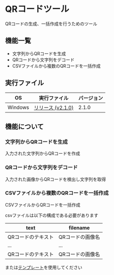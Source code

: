 # QRコードツール
QRコードの生成、一括作成を行うためのツール

## 機能一覧
* 文字列からQRコードを生成
* QRコードから文字列をデコード
* CSVファイルから複数のQRコードを一括作成

## 実行ファイル
| OS | 実行ファイル | バージョン |
| ---- | ---- | ---- |
| Windows | [リリース (v2.1.0)](https://github.com/Y-Kitaro/qrappsrc/releases/tag/v2.1.0) | 2.1.0 |


## 機能について
### 文字列からQRコードを生成
入力された文字列からQRコードを作成
### QRコードから文字列をデコード
入力された画像からQRコードを検出し文字列を取得
### CSVファイルから複数のQRコードを一括作成
CSVファイルからQRコードを一括作成

csvファイルは以下の構成である必要があります

| text | filename |
| ---- | ---- |
| QRコードのテキスト | QRコードの画像名 |
| ... | ... |
| QRコードのテキスト | QRコードの画像名 |

または[テンプレート](/resource/qrcode_template.csv)を使用してください
